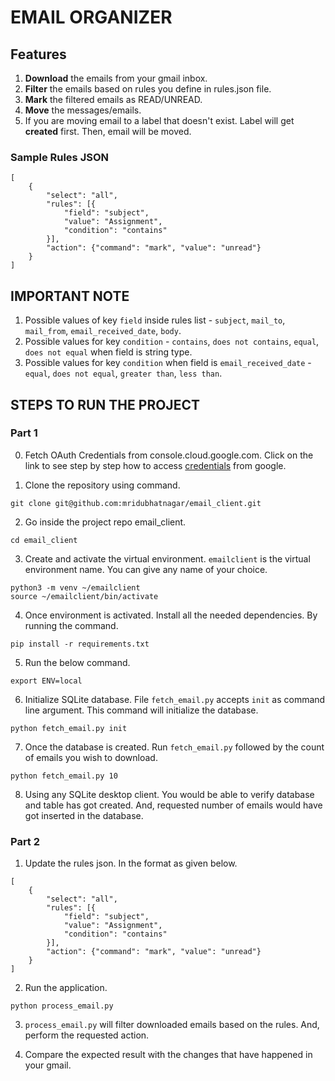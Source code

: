 # EMAIL ORGANIZER

## Features

1. **Download** the emails from your gmail inbox.
2. **Filter** the emails based on rules you define in rules.json file.
3. **Mark** the filtered emails as READ/UNREAD.
4. **Move** the messages/emails. 
5. If you are moving email to a label that doesn't exist. Label will get **created** first. Then, email will be moved.

### Sample Rules JSON

```
[
    {
        "select": "all",
        "rules": [{
            "field": "subject",
            "value": "Assignment",
            "condition": "contains"
        }],
        "action": {"command": "mark", "value": "unread"}
    }
]
```
## IMPORTANT NOTE

1. Possible values of key `field` inside rules list - `subject`, `mail_to`,
`mail_from`, `email_received_date`, `body`.
2. Possible values for key `condition` - `contains`, `does not contains`, `equal`, `does not equal` when field is string type.
3. Possible values for key `condition` when field is `email_received_date` - `equal`, `does not equal`, `greater than`, `less than`.    


## STEPS TO RUN THE PROJECT

### Part 1

0. Fetch  OAuth Credentials from console.cloud.google.com. Click on the link
to see step by step how to access [credentials](credentials.md) from google.

1. Clone the repository using command.

```
git clone git@github.com:mridubhatnagar/email_client.git

```

2. Go inside the project repo email_client. 

```
cd email_client
```

3. Create and activate the virtual environment.
`emailclient` is the virtual environment name. You can give any name of your choice.

```
python3 -m venv ~/emailclient
source ~/emailclient/bin/activate
```

4. Once environment is activated. Install all the needed dependencies.
By running the command.

```
pip install -r requirements.txt
```

5. Run the below command. 

```
export ENV=local
```

6. Initialize SQLite database. File `fetch_email.py` accepts `init` as
command line argument. This command will initialize the database. 

```
python fetch_email.py init
```

7. Once the database is created. Run `fetch_email.py` followed by the count of emails you wish to download. 

```
python fetch_email.py 10
```
8. Using any SQLite desktop client. You would be able to verify database and table has got created. And, requested number of emails would have got inserted
in the database. 


### Part 2

1. Update the rules json. In the format as given below.

```
[
    {
        "select": "all",
        "rules": [{
            "field": "subject",
            "value": "Assignment",
            "condition": "contains"
        }],
        "action": {"command": "mark", "value": "unread"}
    }
]
```

2. Run the application.
```
python process_email.py
```
3. `process_email.py` will filter downloaded emails based on the rules. And, perform the requested action.

4. Compare the expected result with the changes that have happened in your gmail.
